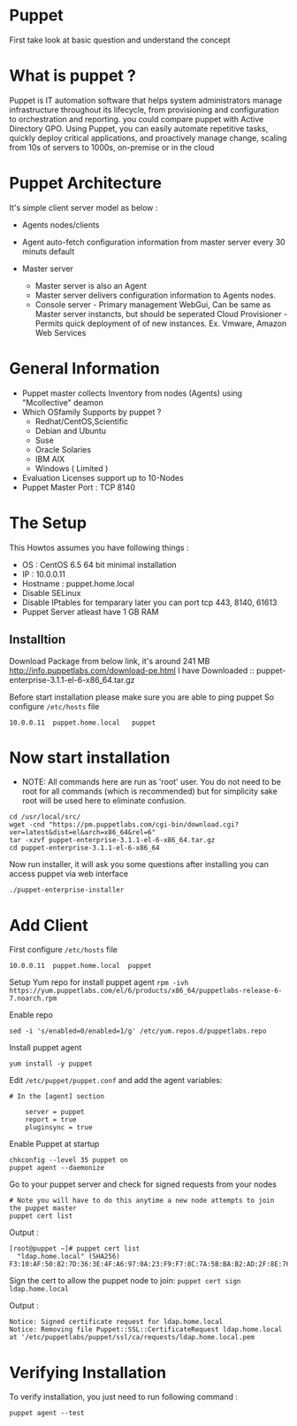 Puppet
======

First take look at basic question and understand the concept

# What is puppet ?

Puppet is IT automation software that helps system administrators 
manage infrastructure throughout its lifecycle, from provisioning 
and configuration to orchestration and reporting. you could compare 
puppet with Active Directory GPO. Using Puppet, you can easily 
automate repetitive tasks, quickly deploy critical applications, 
and proactively manage change, scaling from 10s of servers to 1000s, 
on-premise or in the cloud


# Puppet Architecture 

It's simple client server model as below :

  - Agents nodes/clients
   - Agent auto-fetch configuration information from master server every 30 minuts default
	
  - Master server 
  	- Master server is also an Agent
  	- Master server delivers configuration information to Agents nodes.
  	- Console server - Primary management WebGui, Can be same as Master server instancts, but should be seperated Cloud Provisioner - Permits quick deployment of of new instances. Ex. Vmware, Amazon Web Services

# General Information 

  - Puppet master collects Inventory from nodes (Agents) using "Mcollective" deamon 
  - Which OSfamily Supports by puppet ?
    - Redhat/CentOS,Scientific
    - Debian and Ubuntu
    - Suse
    - Oracle Solaries
    - IBM AIX
    - Windows ( Limited )
  - Evaluation Licenses support up to 10-Nodes 
  - Puppet Master Port : TCP 8140

# The Setup

This Howtos assumes you have following things :
 - OS	 : CentOS 6.5 64 bit minimal installation 
 - IP	 : 10.0.0.11
 - Hostname : puppet.home.local
 - Disable SELinux
 - Disable IPtables for temparary later you can port tcp 443, 8140, 61613
 - Puppet Server atleast have 1 GB RAM

## Installtion 
Download Package from below link, it's around 241 MB 
http://info.puppetlabs.com/download-pe.html 
I have Downloaded :: puppet-enterprise-3.1.1-el-6-x86_64.tar.gz

Before start installation please make sure you are able to ping puppet 
So configure `/etc/hosts` file

`10.0.0.11	puppet.home.local	puppet`

# Now start installation 

 * NOTE: All commands here are run as 'root' user. You do not need to be root 
for all commands (which is recommended) but for simplicity sake root will 
be used here to eliminate confusion.

````
cd /usr/local/src/
wget -cnd "https://pm.puppetlabs.com/cgi-bin/download.cgi?ver=latest&dist=el&arch=x86_64&rel=6"
tar -xzvf puppet-enterprise-3.1.1-el-6-x86_64.tar.gz
cd puppet-enterprise-3.1.1-el-6-x86_64
````

Now run installer, it will ask you some questions
after installing you can access puppet via web interface 

`./puppet-enterprise-installer`

# Add Client
First configure `/etc/hosts` file 

````
10.0.0.11  puppet.home.local  puppet
````

Setup Yum repo for install puppet agent 
```rpm -ivh https://yum.puppetlabs.com/el/6/products/x86_64/puppetlabs-release-6-7.noarch.rpm```

Enable repo

```sed -i 's/enabled=0/enabled=1/g' /etc/yum.repos.d/puppetlabs.repo```

Install puppet agent 

```yum install -y puppet```

Edit `/etc/puppet/puppet.conf` and add the agent variables:
````
# In the [agent] section
 
    server = puppet
    report = true
    pluginsync = true
````
Enable Puppet at startup
````
chkconfig --level 35 puppet on
puppet agent --daemonize
````

Go to your puppet server and check for signed requests from your nodes

````
# Note you will have to do this anytime a new node attempts to join the puppet master
puppet cert list
```` 
Output :

````
[root@puppet ~]# puppet cert list
  "ldap.home.local" (SHA256) F3:10:AF:50:82:7D:36:3E:4F:A6:97:0A:23:F9:F7:8C:7A:5B:BA:B2:AD:2F:8E:76:01:8A:A5:02:E8:BF:92:54
````

Sign the cert to allow the puppet node to join:
````puppet cert sign ldap.home.local````

Output :

````
Notice: Signed certificate request for ldap.home.local
Notice: Removing file Puppet::SSL::CertificateRequest ldap.home.local at '/etc/puppetlabs/puppet/ssl/ca/requests/ldap.home.local.pem
````

# Verifying Installation
To verify installation, you just need to run following command :

````
puppet agent --test
````





